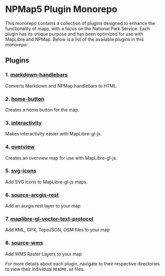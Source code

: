 # NPMap5 Plugin Monorepo

This monorepo contains a collection of plugins designed to enhance the functionality of maps, with a focus on the National Park Service. Each plugin has its unique purpose and has been optimized for use with MapLibre and NPMap. Below is a list of the available plugins in this monorepo:

## Plugins

### 1. [markdown-handlebars](./markdown-handlebars)
Converts Markdown and NPMap handlebars to HTML.  

### 2. [home-button](./home-button)
Creates a home button for the map.  

### 3. [interactivity](./interactivity)
Makes interactivity easier with MapLibre-gl-js.  

### 4. [overview](./overview)
Creates an overview map for use with MapLibre-gl-js.  

### 5. [svg-icons](./svg-icons)
Add SVG icons to MapLibre-gl-js maps.  

### 6. [source-arcgis-rest](./source-arcgis-rest)
Add an acrgis rest layer to your map

### 7. [maplibre-gl-vector-text-protocol](./maplibre-gl-vector-text-protocol)
Add KML, GPX, TopoJSON, OSM files to your map

### 8. [source-wms](./source-wms)
Add WMS Raster Layers to your map

For more details about each plugin, navigate to their respective directories to view their individual `README.md` files.
